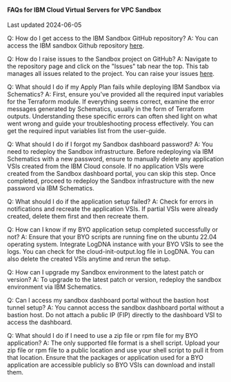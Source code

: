#### FAQs for IBM Cloud Virtual Servers for VPC Sandbox
Last updated 2024-06-05

Q: How do I get access to the IBM Sandbox GitHub repository?
A: You can access the IBM sandbox Github repository [here](https://github.com/IBM-Cloud/sandbox-benchmark-for-vpc).

Q: How do I raise issues to the Sandbox project on GitHub?
A: Navigate to the repository page and click on the "Issues" tab near the top. This tab manages
all issues related to the project. You can raise your issues [here](https://github.com/IBM-Cloud/sandbox-benchmark-for-vpc/issues).

Q: What should I do if my Apply Plan fails while deploying IBM Sandbox via Schematics?
A: First, ensure you've provided all the required input variables for the Terraform module. If
everything seems correct, examine the error messages generated by Schematics, usually in the form
of Terraform outputs. Understanding these specific errors can often shed light on what went wrong
and guide your troubleshooting process effectively. You can get the required input variables list
from the user-guide.

Q: What should I do if I forgot my Sandbox dashboard password?
A: You need to redeploy the Sandbox infrastructure. Before redeploying via IBM Schematics with a
new password, ensure to manually delete any application VSIs created from the IBM Cloud console.
If no application VSIs were created from the Sandbox dashboard portal, you can skip this step.
Once completed, proceed to redeploy the Sandbox infrastructure with the new password via IBM
Schematics.

Q: What should I do if the application setup failed?
A: Check for errors in notifications and recreate the application VSIs. If partial VSIs were
already created, delete them first and then recreate them.

Q: How can I know if my BYO application setup completed successfully or not?
A: Ensure that your BYO scripts are running fine on the ubuntu 22.04 operating system. Integrate
LogDNA instance with your BYO VSIs to see the logs. You can check for the cloud-init-output.log
file in LogDNA. You can also delete the created VSIs anytime and rerun the setup.

Q: How can I upgrade my Sandbox environment to the latest patch or version?
A: To upgrade to the latest patch or version, redeploy the sandbox environment via IBM Schematics.

Q: Can I access my sandbox dashboard portal without the bastion host tunnel setup?
A: You cannot access the sandbox dashboard portal without a bastion host. Do not attach a public
IP (FIP) directly to the dashboard VSI to access the dashboard.

Q: What should I do if I need to use a zip file or rpm file for my BYO application?
A: The only supported file format is a shell script. Upload your zip file or rpm file to a public
location and use your shell script to pull it from that location. Ensure that the packages or
application used for a BYO application are accessible publicly so BYO VSIs can download and
install them.
